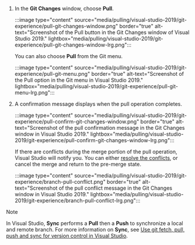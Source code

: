 
1. In the **Git Changes** window, choose **Pull**.

   :::image type="content" source="media/pulling/visual-studio-2019/git-experience/pull-git-changes-window.png" border="true" alt-text="Screenshot of the Pull button in the Git Changes window of Visual Studio 2019." lightbox="media/pulling/visual-studio-2019/git-experience/pull-git-changes-window-lrg.png":::

   You can also choose **Pull** from the Git menu.

   :::image type="content" source="media/pulling/visual-studio-2019/git-experience/pull-git-menu.png" border="true" alt-text="Screenshot of the Pull option in the Git menu in Visual Studio 2019." lightbox="media/pulling/visual-studio-2019/git-experience/pull-git-menu-lrg.png":::

1. A confirmation message displays when the pull operation completes.

   :::image type="content" source="media/pulling/visual-studio-2019/git-experience/pull-confirm-git-changes-window.png" border="true" alt-text="Screenshot of the pull confirmation message in the Git Changes window in Visual Studio 2019." lightbox="media/pulling/visual-studio-2019/git-experience/pull-confirm-git-changes-window-lrg.png":::

   If there are conflicts during the merge portion of the pull operation, Visual Studio will notify you. You can either [resolve the conflicts](merging.md?tabs=visual-studio), or cancel the merge and return to the pre-merge state.

   :::image type="content" source="media/pulling/visual-studio-2019/git-experience/branch-pull-conflict.png" border="true" alt-text="Screenshot of the pull conflict message in the Git Changes window in Visual Studio 2019." lightbox="media/pulling/visual-studio-2019/git-experience/branch-pull-conflict-lrg.png":::

> [!NOTE]
> In Visual Studio, **Sync** performs a **Pull** then a **Push** to synchronize a local and remote branch. For more information on **Sync**, see [Use git fetch, pull, push and sync for version control in Visual Studio](/visualstudio/version-control/git-fetch-pull-sync).
